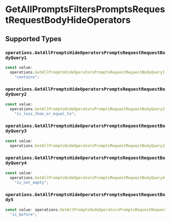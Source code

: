 # GetAllPromptsFiltersPromptsRequestRequestBodyHideOperators


## Supported Types

### `operations.GetAllPromptsHideOperatorsPromptsRequestRequestBodyQuery1`

```typescript
const value:
  operations.GetAllPromptsHideOperatorsPromptsRequestRequestBodyQuery1 =
    "contains";
```

### `operations.GetAllPromptsHideOperatorsPromptsRequestRequestBodyQuery2`

```typescript
const value:
  operations.GetAllPromptsHideOperatorsPromptsRequestRequestBodyQuery2 =
    "is_less_than_or_equal_to";
```

### `operations.GetAllPromptsHideOperatorsPromptsRequestRequestBodyQuery3`

```typescript
const value:
  operations.GetAllPromptsHideOperatorsPromptsRequestRequestBodyQuery3 = "is";
```

### `operations.GetAllPromptsHideOperatorsPromptsRequestRequestBodyQuery4`

```typescript
const value:
  operations.GetAllPromptsHideOperatorsPromptsRequestRequestBodyQuery4 =
    "is_not_empty";
```

### `operations.GetAllPromptsHideOperatorsPromptsRequestRequestBody5`

```typescript
const value: operations.GetAllPromptsHideOperatorsPromptsRequestRequestBody5 =
  "is_before";
```

